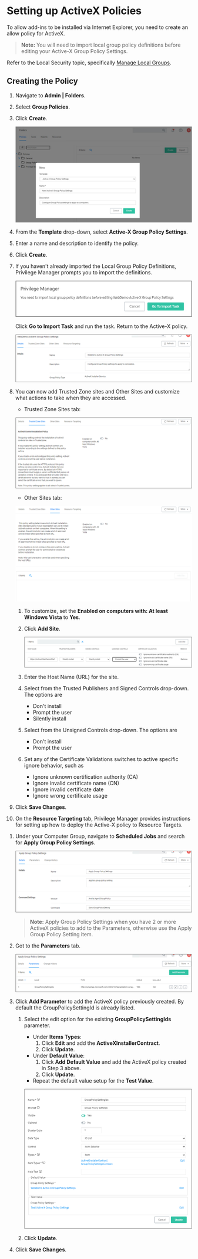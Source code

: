 [title]: # (Setting up ActiveX Policies)
[tags]: # (elevate)
[priority]: # (2)
# Setting up ActiveX Policies

To allow add-ins to be installed via Internet Explorer, you need to create an allow policy for ActiveX.

>**Note:** You will need to import local group policy definitions before editing your Active-X Group Policy Settings.

Refer to the Local Security topic, specifically [Manage Local Groups](../../../../local-security/ls-local-groups.md).

## Creating the Policy

1. Navigate to __Admin | Folders__.
1. Select __Group Policies__.
1. Click __Create__.

   ![create 1](images/active/create-1.png "New policy modal")
1. From the __Template__ drop-down, select __Active-X Group Policy Settings__.
1. Enter a name and description to identify the policy.
1. Click __Create__.
1. If you haven't already imported the Local Group Policy Definitions, Privilege Manager prompts you to import the definitions.

   ![create 2](images/active/create-2.png "Import local group policy definitions")

   Click __Go to Import Task__ and run the task. Return to the Active-X policy.

   ![create 3](images/active/create-3.png "The new ActiveX policy")
1. You can now add Trusted Zone sites and Other Sites and customize what actions to take when they are accessed.
   * Trusted Zone Sites tab:

   ![create 4](images/active/create-4.png "Trusted Zone Sites tab")
   * Other Sites tab:

   ![create 5](images/active/create-5.png "Other Sites tab")
   1. To customize, set the __Enabled on computers with: At least Windows Vista__ to __Yes__.
   1. Click __Add Site__.

      ![create 6](images/active/create-6.png "Add Sites settings")
   1. Enter the Host Name (URL) for the site.
   1. Select from the Trusted Publishers and Signed Controls drop-down. The options are
      * Don't install
      * Prompt the user
      * Silently install
   1. Select from the Unsigned Controls drop-down. The options are
      * Don't install
      * Prompt the user
   1. Set any of the Certificate Validations switches to active specific ignore behavior, such as
      * Ignore unknown certification authority (CA)
      * Ignore invalid certificate name (CN)
      * Ignore invalid certificate date
      * Ignore wrong certificate usage
1. Click __Save Changes__.
1. On the __Resource Targeting__ tab, Privilege Manager provides instructions for setting up how to deploy the Active-X policy to Resource Targets.
<!-- 1. In __Clone the following Policy__, click the __Policy__ link to open the read-only client task. -->
1. Under your Computer Group, navigate to __Scheduled Jobs__ and search for __Apply Group Policy Settings__.

   ![create 7](images/active/create-7.png "Apply Group Policy Settings policy")

   >**Note:** Apply Group Policy Settings when you have 2 or more ActiveX policies to add to the Parameters, otherwise use the Apply Group Policy Setting item.
1. Got to the __Parameters__ tab.

   ![create 8](images/active/create-8.png "Parameters tab with Add Parameter button")
1. Click __Add Parameter__ to add the ActiveX policy previously created. By default the GroupPolicySettingId is already listed.
   1. Select the edit option for the existing __GroupPolicySettingIds__ parameter.
      * Under __Items Types__:
        1. Click __Edit__ and add the __ActiveXInstallerContract__.
        1. Click __Update__.
      * Under __Default Value__:
        1. Click __Add Default Value__ and add the ActiveX policy created in Step 3 above.
        1. Click __Update__.
      * Repeat the default value setup for the __Test Value__.

      ![create 0](images/active/create-9.png "Group Policy Settings update")
   1. Click __Update__.
1. Click __Save Changes__.

<!-- TODO: HELP where is this done? 
## Configure the Triggers and the Targets

Proceed to configuring both the Policy and Task functions. On completing this
configuration, Privilege Manager Triggers feature will then send the configured
task to the targeted endpoint.

To view the Task, go to the **Task Scheduler**. You must have administrator
access to view the task inside Thycotic folder.

   ![Task Scheduler](images/active/49b9ffe96a27ec13268763d889d89279.png) -->
